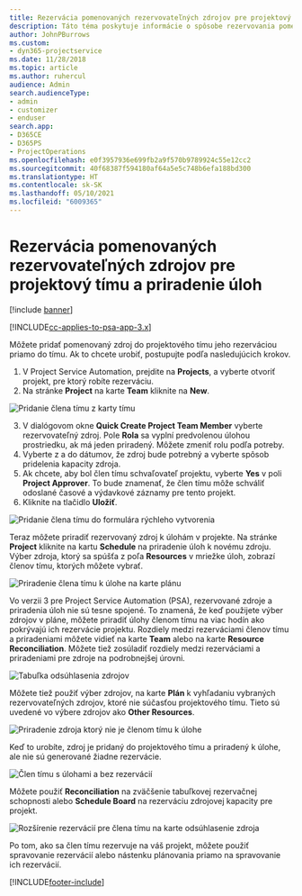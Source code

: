 ```yaml
---
title: Rezervácia pomenovaných rezervovateľných zdrojov pre projektový tímu a priradenie úloh
description: Táto téma poskytuje informácie o spôsobe rezervovania pomenovaných zdrojov pre projektové tímy a ich priradenia k úlohám.
author: JohnPBurrows
ms.custom:
- dyn365-projectservice
ms.date: 11/28/2018
ms.topic: article
ms.author: ruhercul
audience: Admin
search.audienceType:
- admin
- customizer
- enduser
search.app:
- D365CE
- D365PS
- ProjectOperations
ms.openlocfilehash: e0f3957936e699fb2a9f570b9789924c55e12cc2
ms.sourcegitcommit: 40f68387f594180af64a5e5c748b6efa188bd300
ms.translationtype: HT
ms.contentlocale: sk-SK
ms.lasthandoff: 05/10/2021
ms.locfileid: "6009365"
---
```

# <a name="book-named-bookable-resources-to-a-project-team-and-assign-tasks"></a>Rezervácia pomenovaných rezervovateľných zdrojov pre projektový tímu a priradenie úloh 

[!include [banner](../includes/psa-now-project-operations.md)]

[!INCLUDE[cc-applies-to-psa-app-3.x](../includes/cc-applies-to-psa-app-3x.md)]

Môžete pridať pomenovaný zdroj do projektového tímu jeho rezerváciou priamo do tímu. Ak to chcete urobiť, postupujte podľa nasledujúcich krokov.

1. V Project Service Automation, prejdite na **Projects**, a vyberte otvoriť projekt, pre ktorý robíte rezerváciu.
2. Na stránke **Project** na karte **Team** kliknite na **New**. 

![Pridanie člena tímu z karty tímu](media/RM-how-to-1.png)

3. V dialógovom okne **Quick Create Project Team Member** vyberte rezervovateľný zdroj. Pole **Rola** sa vyplní predvolenou úlohou prostriedku, ak má jeden priradený. Môžete zmeniť rolu podľa potreby. 
4. Vyberte z a do dátumov, že zdroj bude potrebný a vyberte spôsob pridelenia kapacity zdroja. 
5. Ak chcete, aby bol člen tímu schvaľovateľ projektu, vyberte **Yes** v poli **Project Approver**. To bude znamenať, že člen tímu môže schváliť odoslané časové a výdavkové záznamy pre tento projekt. 
6. Kliknite na tlačidlo **Uložiť**.

![Pridanie člena tímu do formulára rýchleho vytvorenia](media/RM-how-to-2.png)


Teraz môžete priradiť rezervovaný zdroj k úlohám v projekte. Na stránke **Project** kliknite na kartu **Schedule** na priradenie úloh k novému zdroju. Výber zdroja, ktorý sa spúšťa z poľa **Resources** v mriežke úloh, zobrazí členov tímu, ktorých môžete vybrať.

![Priradenie člena tímu k úlohe na karte plánu](media/RM-how-to-3.png)

Vo verzii 3 pre Project Service Automation (PSA), rezervované zdroje a priradenia úloh nie sú tesne spojené. To znamená, že keď použijete výber zdrojov v pláne, môžete priradiť úlohy členom tímu na viac hodín ako pokrývajú ich rezervácie projektu.
Rozdiely medzi rezerváciami členov tímu a priradeniami môžete vidieť na karte **Team** alebo na karte **Resource Reconciliation**. Môžete tiež zosúladiť rozdiely medzi rezerváciami a priradeniami pre zdroje na podrobnejšej úrovni.

![Tabuľka odsúhlasenia zdrojov](media/RM-how-to-4.png)

Môžete tiež použiť výber zdrojov, na karte **Plán** k vyhľadaniu vybraných rezervovateľných zdrojov, ktoré nie súčasťou projektového tímu. Tieto sú uvedené vo výbere zdrojov ako **Other Resources**.

![Priradenie zdroja ktorý nie je členom tímu k úlohe](media/RM-how-to-5.png)

Keď to urobíte, zdroj je pridaný do projektového tímu a priradený k úlohe, ale nie sú generované žiadne rezervácie.

![Člen tímu s úlohami a bez rezervácií](media/RM-how-to-6.png)

Môžete použiť **Reconciliation** na zväčšenie tabuľkovej rezervačnej schopnosti alebo **Schedule Board** na rezerváciu zdrojovej kapacity pre projekt.

![Rozšírenie rezervácií pre člena tímu na karte odsúhlasenie zdroja](media/RM-how-to-7.png)

Po tom, ako sa člen tímu rezervuje na váš projekt, môžete použiť spravovanie rezervácií alebo nástenku plánovania priamo na spravovanie ich rezervácií.


[!INCLUDE[footer-include](../includes/footer-banner.md)]